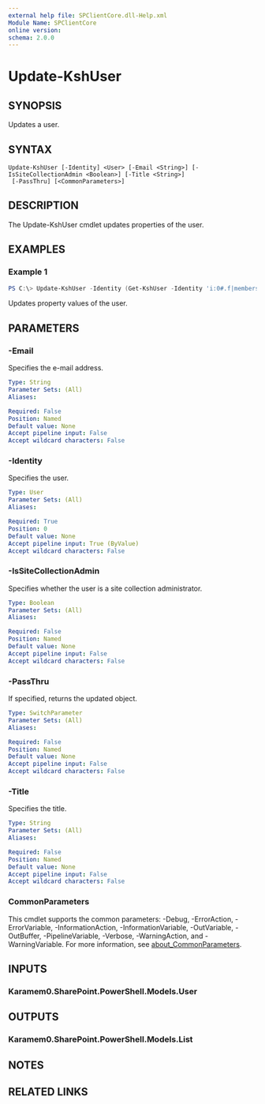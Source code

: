 ```yaml
---
external help file: SPClientCore.dll-Help.xml
Module Name: SPClientCore
online version:
schema: 2.0.0
---
```


# Update-KshUser

## SYNOPSIS
Updates a user.

## SYNTAX

```
Update-KshUser [-Identity] <User> [-Email <String>] [-IsSiteCollectionAdmin <Boolean>] [-Title <String>]
 [-PassThru] [<CommonParameters>]
```

## DESCRIPTION
The Update-KshUser cmdlet updates properties of the user.

## EXAMPLES

### Example 1
```powershell
PS C:\> Update-KshUser -Identity (Get-KshUser -Identity 'i:0#.f|membership|admin@example.onmicrosoft.com') -IsSiteCollectionAdmin $true
```

Updates property values of the user.

## PARAMETERS

### -Email
Specifies the e-mail address.

```yaml
Type: String
Parameter Sets: (All)
Aliases:

Required: False
Position: Named
Default value: None
Accept pipeline input: False
Accept wildcard characters: False
```

### -Identity
Specifies the user.

```yaml
Type: User
Parameter Sets: (All)
Aliases:

Required: True
Position: 0
Default value: None
Accept pipeline input: True (ByValue)
Accept wildcard characters: False
```

### -IsSiteCollectionAdmin
Specifies whether the user is a site collection administrator.

```yaml
Type: Boolean
Parameter Sets: (All)
Aliases:

Required: False
Position: Named
Default value: None
Accept pipeline input: False
Accept wildcard characters: False
```

### -PassThru
If specified, returns the updated object.

```yaml
Type: SwitchParameter
Parameter Sets: (All)
Aliases:

Required: False
Position: Named
Default value: None
Accept pipeline input: False
Accept wildcard characters: False
```

### -Title
Specifies the title.

```yaml
Type: String
Parameter Sets: (All)
Aliases:

Required: False
Position: Named
Default value: None
Accept pipeline input: False
Accept wildcard characters: False
```

### CommonParameters
This cmdlet supports the common parameters: -Debug, -ErrorAction, -ErrorVariable, -InformationAction, -InformationVariable, -OutVariable, -OutBuffer, -PipelineVariable, -Verbose, -WarningAction, and -WarningVariable. For more information, see [about_CommonParameters](http://go.microsoft.com/fwlink/?LinkID=113216).

## INPUTS

### Karamem0.SharePoint.PowerShell.Models.User

## OUTPUTS

### Karamem0.SharePoint.PowerShell.Models.List

## NOTES

## RELATED LINKS
